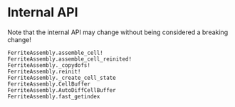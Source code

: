 # Internal API
Note that the internal API may change without being considered a breaking change!

```@docs
FerriteAssembly.assemble_cell!
FerriteAssembly.assemble_cell_reinited!
FerriteAssembly._copydofs!
FerriteAssembly.reinit!
FerriteAssembly._create_cell_state
FerriteAssembly.CellBuffer
FerriteAssembly.AutoDiffCellBuffer
FerriteAssembly.fast_getindex
```
